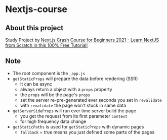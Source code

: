 # Nextjs-course

## About this project

Study Project by [Next.js Crash Course for Beginners 2021 - Learn NextJS from Scratch in this 100% Free Tutorial!](https://www.youtube.com/watch?v=MFuwkrseXVE)

## Note

- The root component is the `_app.js`
- `getStaticProps` will prepare the data before rendering (SSR)
  - it can be async
  - always return a object with a `props` property
  - the `props` will be the page's `props`
  - set the server re-pre-generated ever seconds you set in `revalidate`
  - with `revalidate` the page won't stuck in same data
- `getServerSideProps` will run ever time server build the page
  - you get the request from its first parameter `context`
  - for high frequency data change
- `getStaticPaths` is used for `getStaticProps` with dynamic pages
  - `fallback` = true means you just defined some parts of the pages

